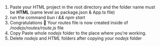 1. Paste your HTML project in the root directory and the folder name must be **HTML** (same level as package.json & App.ts file)
2. run the command *bun i && npm start*
3. Congratulations 🎉 Your routes file is now created inside of */nodejs/routes/route.js* file
4. Copy Paste whole *nodejs* folder to the place where you're working.
5. Delete *nodejs* and *HTML* folders after copying your *nodejs* folder